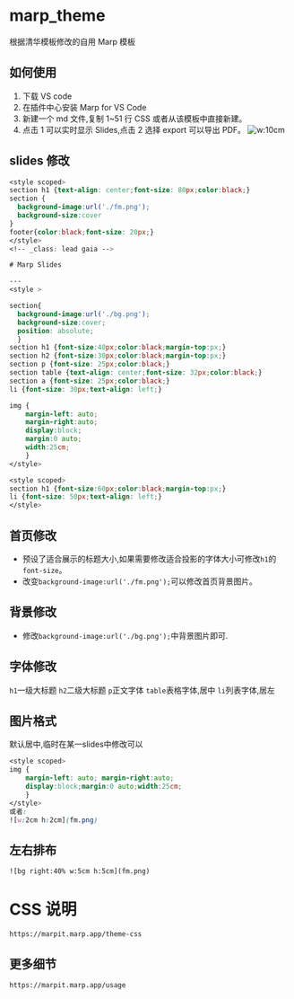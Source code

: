 # marp_theme
根据清华模板修改的自用 Marp 模板

## 如何使用

1. 下载 VS code
2. 在插件中心安装 Marp for VS Code
3. 新建一个 md 文件,复制 1~51 行 CSS 或者从该模板中直接新建。
4. 点击 1 可以实时显示 Slides,点击 2 选择 export 可以导出 PDF。
![w:10cm](https://cy-1256894686.cos.ap-beijing.myqcloud.com/20201129171243.png)

## slides 修改

```css
<style scoped>
section h1 {text-align: center;font-size: 80px;color:black;}
section {
  background-image:url('./fm.png');
  background-size:cover
}
footer{color:black;font-size: 20px;} 
</style>
<!-- _class: lead gaia -->

# Marp Slides 

---
<style >

section{
  background-image:url('./bg.png');
  background-size:cover;
  position: absolute;
  }
section h1 {font-size:40px;color:black;margin-top:px;}
section h2 {font-size:30px;color:black;margin-top:px;}
section p {font-size: 25px;color:black;}
section table {text-align: center;font-size: 32px;color:black;}
section a {font-size: 25px;color:black;}
li {font-size: 30px;text-align: left;}

img {
    margin-left: auto;
    margin-right:auto;
    display:block;
    margin:0 auto;
    width:25cm;
    }
</style>

<style scoped>
section h1 {font-size:60px;color:black;margin-top:px;}
li {font-size: 50px;text-align: left;}
</style>
```

## 首页修改

- 预设了适合展示的标题大小,如果需要修改适合投影的字体大小可修改`h1`的`font-size`。
- 改变`background-image:url('./fm.png');`可以修改首页背景图片。

## 背景修改

- 修改`background-image:url('./bg.png');`中背景图片即可.

## 字体修改

`h1`一级大标题
`h2`二级大标题
`p`正文字体
`table`表格字体,居中
`li`列表字体,居左

## 图片格式
默认居中,临时在某一slides中修改可以

```css
<style scoped>
img {
    margin-left: auto; margin-right:auto;
    display:block;margin:0 auto;width:25cm;
    }
</style>
或者:
![w:2cm h:2cm](fm.png)
```

## 左右排布

```
![bg right:40% w:5cm h:5cm](fm.png)
```

# CSS 说明
```
https://marpit.marp.app/theme-css
```

## 更多细节
```
https://marpit.marp.app/usage
```